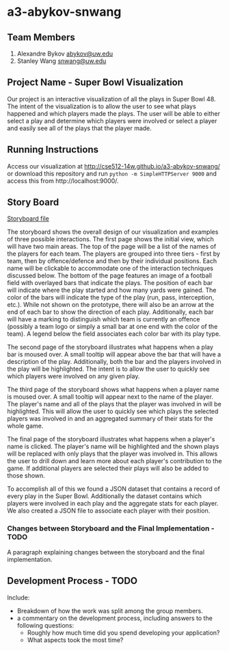 a3-abykov-snwang
===============

## Team Members

1. Alexandre Bykov abykov@uw.edu
2. Stanley Wang snwang@uw.edu

## Project Name - Super Bowl Visualization

Our project is an interactive visualization of all the plays in Super Bowl 48. The intent of the visualization is to allow the user to see what plays happened and which players made the plays. The user will be able to either select a play and determine which players were involved or select a player and easily see all of the plays that the player made.

## Running Instructions

Access our visualization at http://cse512-14w.github.io/a3-abykov-snwang/ or download this repository and run `python -m SimpleHTTPServer 9000` and access this from http://localhost:9000/.

## Story Board

[Storyboard file](storyboard.pdf?raw=true)

The storyboard shows the overall design of our visualization and examples of three possible interactions. The first page shows the initial view, which will have two main areas.
The top of the page will be a list of the names of the players for each team. The players are grouped into three tiers - first by team, then by offence/defence and then by their individual positions. Each name will be clickable to accommodate one of the interaction techniques discussed below.
The bottom of the page features an image of a football field with overlayed bars that indicate the plays. The position of each bar will indicate where the play started and how many yards were gained. The color of the bars will indicate the type of the play (run, pass, interception, etc.). While not shown on the prototype, there will also be an arrow at the end of each bar to show the direction of each play. Additionally, each bar will have a marking to distinguish which team is currently an offence (possibly a team logo or simply a small bar at one end with the color of the team). A legend below the field associates each color bar with its play type.

The second page of the storyboard illustrates what happens when a play bar is moused over. A small tooltip will appear above the bar that will have a description of the play. Additionally, both the bar and the players involved in the play will be highlighted. The intent is to allow the user to quickly see which players were involved on any given play.

The third page of the storyboard shows what happens when a player name is moused over. A small tooltip will appear next to the name of the player. The player's name and all of the plays that the player was involved in will be highlighted. This will allow the user to quickly see which plays the selected players was involved in and an aggregated summary of their stats for the whole game.

The final page of the storyboard illustrates what happens when a player's name is clicked. The player's name will be highlighted and the shown plays will be replaced with only plays that the player was involved in. This allows the user to drill down and learn more about each player's contribution to the game. If additional players are selected their plays will also be added to those shown.

To accomplish all of this we found a JSON dataset that contains a record of every play in the Super Bowl. Additionally the dataset contains which players were involved in each play and the aggregate stats for each player. We also created a JSON file to associate each player with their position.

### Changes between Storyboard and the Final Implementation - TODO

A paragraph explaining changes between the storyboard and the final implementation.

## Development Process - TODO

Include:
- Breakdown of how the work was split among the group members. 
- a commentary on the development process, including answers to the following questions: 
  - Roughly how much time did you spend developing your application?
  - What aspects took the most time?
